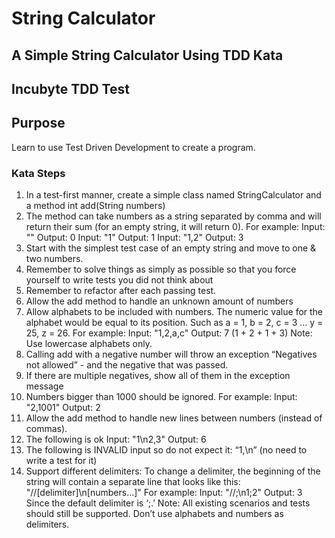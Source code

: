 # String Calculator

## A Simple String Calculator Using TDD Kata
## Incubyte TDD Test

## Purpose
Learn to use Test Driven Development to create a program.
### Kata Steps
1. In a test-first manner, create a simple class named StringCalculator and a method
int add(String numbers)
  1. The method can take numbers as a string separated by comma and will return their sum (for an 
  empty string, it will return 0). 
  For example:
  Input: ""
  Output: 0
  Input: "1"
  Output: 1
  Input: "1,2"
  Output: 3
  2. Start with the simplest test case of an empty string and move to one & two numbers.
  3. Remember to solve things as simply as possible so that you force yourself to write tests you did not think about
  4. Remember to refactor after each passing test.
2. Allow the add method to handle an unknown amount of numbers
3. Allow alphabets to be included with numbers.
  The numeric value for the alphabet would be equal to its position.
  Such as a = 1, b = 2, c = 3 … y = 25, z = 26.
  For example:
  Input: "1,2,a,c"
  Output: 7 (1 + 2 + 1 + 3)
  Note: Use lowercase alphabets only.
4. Calling add with a negative number will throw an exception “Negatives not allowed” - and the negative that was passed.
5. If there are multiple negatives, show all of them in the exception message
6. Numbers bigger than 1000 should be ignored.
  For example:
  Input: "2,1001"
  Output: 2
7. Allow the add method to handle new lines between numbers (instead of commas).
  1. The following is ok Input: "1\n2,3" Output: 6
  2. The following is INVALID input so do not expect it: “1,\n” (no need to write a test for it)
8. Support different delimiters: To change a delimiter, the beginning of the string will contain a separate line that looks like this: "//[delimiter]\n[numbers…]"
  For example:
  Input: "//;\n1;2"
  Output: 3
  Since the default delimiter is ‘;.’
  Note: All existing scenarios and tests should still be supported. Don’t use alphabets and numbers as 
  delimiters.
